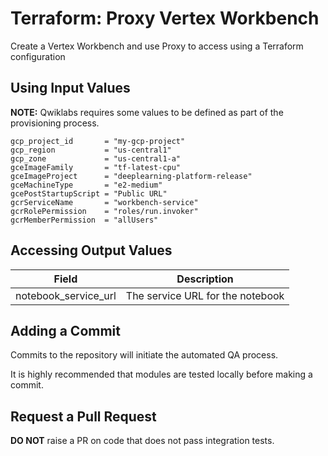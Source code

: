 # Terraform: Proxy Vertex Workbench 

Create a Vertex Workbench and use Proxy to access using a Terraform configuration

## Using Input Values 

__NOTE:__ Qwiklabs requires some values to be defined as part of the provisioning process. 

```
gcp_project_id       = "my-gcp-project"
gcp_region           = "us-central1"
gcp_zone             = "us-central1-a"
gceImageFamily       = "tf-latest-cpu"
gceImageProject      = "deeplearning-platform-release"
gceMachineType       = "e2-medium"
gcePostStartupScript = "Public URL"
gcrServiceName       = "workbench-service"
gcrRolePermission    = "roles/run.invoker"
gcrMemberPermission  = "allUsers"
```

## Accessing Output Values 

| Field | Description |
|-------|-------------|
| notebook_service_url| The service URL for the notebook |

## Adding a Commit 

Commits to the repository will initiate the automated QA process.

It is highly recommended that modules are tested locally before making a commit.

## Request a Pull Request

__DO NOT__ raise a PR on code that does not pass integration tests.

